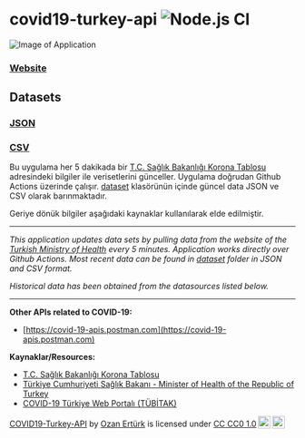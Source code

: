# covid19-turkey-api  ![Node.js CI](https://github.com/ozanerturk/covid19-turkey-api/workflows/Node.js%20CI/badge.svg?branch=master&event=schedule)

![Image of Application](https://raw.githubusercontent.com/capan/covid19-turkey-api/master/assets/Screenshot%20from%202020-04-12%2021-44-44.png)

### [Website](https://ozanerturk.github.io/covid19-turkey-api/)

## Datasets

### [JSON](https://raw.githubusercontent.com/ozanerturk/covid19-turkey-api/master/dataset/timeline.json)

### [CSV](https://raw.githubusercontent.com/ozanerturk/covid19-turkey-api/master/dataset/timeline.csv)

Bu uygulama her 5 dakikada bir [T.C. Sağlık Bakanlığı Korona Tablosu](https://covid19.saglik.gov.tr) adresindeki bilgiler ile verisetlerini günceller. Uygulama doğrudan Github Actions üzerinde çalışır. [dataset](dataset) klasörünün içinde güncel data JSON ve CSV olarak barınmaktadır.

Geriye dönük bilgiler aşağıdaki kaynaklar kullanılarak elde edilmiştir.

-----

*This application updates data sets by pulling data from the website of the [Turkish Ministry of Health](https://covid19.saglik.gov.tr) every 5 minutes. Application works directly over Github Actions. Most recent data can be found in [dataset](dataset) folder in JSON and CSV format.*

*Historical data has been obtained from the datasources listed below.*

-----

**Other APIs related to COVID-19:**

* [https://covid-19-apis.postman.com](https://covid-19-apis.postman.com)

**Kaynaklar/Resources:**

* [T.C. Sağlık Bakanlığı Korona Tablosu](https://covid19.saglik.gov.tr)
* [Türkiye Cumhuriyeti Sağlık Bakanı - Minister of Health of the Republic of Turkey](https://twitter.com/drfahrettinkoca)
* [COVID-19 Türkiye Web Portalı (TÜBİTAK)](https://covid19.tubitak.gov.tr/turkiyede-durum)

<p xmlns:dct="http://purl.org/dc/terms/" xmlns:cc="http://creativecommons.org/ns#" class="license-text"><a rel="cc:attributionURL" property="dct:title" href="https://ozanerturk.github.io/covid19-turkey-api/">COVID19-Turkey-API</a> by <a rel="cc:attributionURL dct:creator" property="cc:attributionName" href="https://github.com/ozanerturk/">Ozan Ertürk</a> is licensed under <a rel="license" href="https://creativecommons.org/publicdomain/zero/1.0">CC CC0 1.0<img style="height:22px!important;margin-left:3px;vertical-align:text-bottom;" src="https://mirrors.creativecommons.org/presskit/icons/cc.svg?ref=chooser-v1" /><img style="height:22px!important;margin-left:3px;vertical-align:text-bottom;" src="https://mirrors.creativecommons.org/presskit/icons/cc0.svg?ref=chooser-v1" /></a></p>
